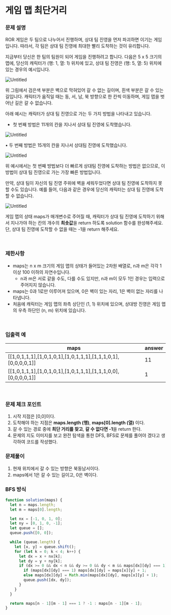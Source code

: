 # 게임 맵 최단거리

### 문제 설명

ROR 게임은 두 팀으로 나누어서 진행하며, 상대 팀 진영을 먼저 파괴하면 이기는 게임입니다. 따라서, 각 팀은 상대 팀 진영에 최대한 빨리 도착하는 것이 유리합니다.

지금부터 당신은 한 팀의 팀원이 되어 게임을 진행하려고 합니다. 다음은 5 x 5 크기의 맵에, 당신의 캐릭터가 (행: 1, 열: 1) 위치에 있고, 상대 팀 진영은 (행: 5, 열: 5) 위치에 있는 경우의 예시입니다.

![Untitled](https://prod-files-secure.s3.us-west-2.amazonaws.com/a9602b1c-f3f7-4ce5-b71b-b356a3e336d0/d30efa59-58e5-467f-b39d-7dc981cf7718/Untitled.png)

위 그림에서 검은색 부분은 벽으로 막혀있어 갈 수 없는 길이며, 흰색 부분은 갈 수 있는 길입니다. 캐릭터가 움직일 때는 동, 서, 남, 북 방향으로 한 칸씩 이동하며, 게임 맵을 벗어난 길은 갈 수 없습니다.

아래 예시는 캐릭터가 상대 팀 진영으로 가는 두 가지 방법을 나타내고 있습니다.

- 첫 번째 방법은 11개의 칸을 지나서 상대 팀 진영에 도착했습니다.

![Untitled](https://prod-files-secure.s3.us-west-2.amazonaws.com/a9602b1c-f3f7-4ce5-b71b-b356a3e336d0/26bbf462-96e8-4f21-b873-73f5e906b0fb/Untitled.png)

• 두 번째 방법은 15개의 칸을 지나서 상대팀 진영에 도착했습니다.

![Untitled](https://prod-files-secure.s3.us-west-2.amazonaws.com/a9602b1c-f3f7-4ce5-b71b-b356a3e336d0/d8d07dc1-d1d0-46fb-b20e-854005efa469/Untitled.png)

위 예시에서는 첫 번째 방법보다 더 빠르게 상대팀 진영에 도착하는 방법은 없으므로, 이 방법이 상대 팀 진영으로 가는 가장 빠른 방법입니다.

만약, 상대 팀이 자신의 팀 진영 주위에 벽을 세워두었다면 상대 팀 진영에 도착하지 못할 수도 있습니다. 예를 들어, 다음과 같은 경우에 당신의 캐릭터는 상대 팀 진영에 도착할 수 없습니다.

![Untitled](https://prod-files-secure.s3.us-west-2.amazonaws.com/a9602b1c-f3f7-4ce5-b71b-b356a3e336d0/144befee-a44b-4bc4-86db-72b7a4509a15/Untitled.png)

게임 맵의 상태 maps가 매개변수로 주어질 때, 캐릭터가 상대 팀 진영에 도착하기 위해서 지나가야 하는 칸의 개수의 **최솟값**을 return 하도록 solution 함수를 완성해주세요. 단, 상대 팀 진영에 도착할 수 없을 때는 -1을 return 해주세요.

<br>

### **제한사항**

- maps는 n x m 크기의 게임 맵의 상태가 들어있는 2차원 배열로, n과 m은 각각 1 이상 100 이하의 자연수입니다.
  - n과 m은 서로 같을 수도, 다를 수도 있지만, n과 m이 모두 1인 경우는 입력으로 주어지지 않습니다.
- maps는 0과 1로만 이루어져 있으며, 0은 벽이 있는 자리, 1은 벽이 없는 자리를 나타냅니다.
- 처음에 캐릭터는 게임 맵의 좌측 상단인 (1, 1) 위치에 있으며, 상대방 진영은 게임 맵의 우측 하단인 (n, m) 위치에 있습니다.

<br>

### 입출력 예

| maps                                                          | answer |
| ------------------------------------------------------------- | ------ |
| [[1,0,1,1,1],[1,0,1,0,1],[1,0,1,1,1],[1,1,1,0,1],[0,0,0,0,1]] | 11     |
| [[1,0,1,1,1],[1,0,1,0,1],[1,0,1,1,1],[1,1,1,0,0],[0,0,0,0,1]] | 1      |

<br>

### 문제 체크 포인트

1. 시작 지점은 [0,0]이다.
2. 도착해야 하는 지점은 **maps.length (행)**, **maps[0].length (열)** 이다.
3. 갈 수 있는 경로 중에 **최단 거리를 찾고**, **갈 수 없다면 -1**을 return 한다.
4. 문제의 지도 이미지를 보고 완전 탐색을 통한 DFS, BFS로 문제를 풀어야 겠다고 생각하여 코드를 작성했다.

### 문제풀이

1. 현재 위치에서 갈 수 있는 방향은 북동남서이다.
2. maps에서 1은 갈 수 있는 길이고, 0은 벽이다.

### BFS 방식

```js
function solution(maps) {
  let n = maps.length;
  let m = maps[0].length;

  let nx = [-1, 0, 1, 0];
  let ny = [0, 1, 0, -1];
  let queue = [];
  queue.push([0, 0]);

  while (queue.length) {
    let [x, y] = queue.shift();
    for (let k = 0; k < 4; k++) {
      let dx = x + nx[k];
      let dy = y + ny[k];
      if (dx >= 0 && dx < n && dy >= 0 && dy < m && maps[dx][dy] === 1) {
        if (maps[dx][dy] === 1) maps[dx][dy] = maps[x][y] + 1;
        else maps[dx][dy] = Math.min(maps[dx][dy], maps[x][y] + 1);
        queue.push([dx, dy]);
      }
    }
  }

  return maps[n - 1][m - 1] === 1 ? -1 : maps[n - 1][m - 1];
}
```
